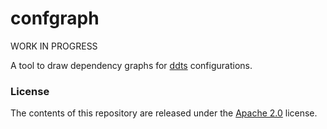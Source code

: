 confgraph
=========

WORK IN PROGRESS

A tool to draw dependency graphs for [ddts](https://github.com/maddenp/ddts) configurations.

### License

The contents of this repository are released under the [Apache 2.0](http://www.apache.org/licenses/LICENSE-2.0) license.
